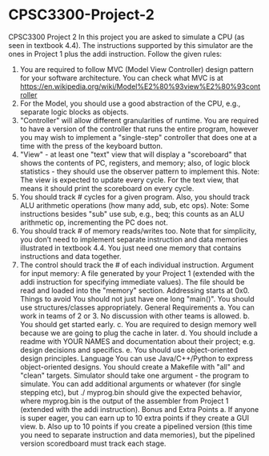 # CPSC3300-Project-2


CPSC3300 Project 2
In this project you are asked to simulate a CPU (as seen in textbook 4.4). The instructions
supported by this simulator are the ones in Project 1 plus the addi instruction. Follow the given
rules:
1. You are required to follow MVC (Model View Controller) design pattern for your
software architecture. You can check what MVC is at
https://en.wikipedia.org/wiki/Model%E2%80%93view%E2%80%93controller
2. For the Model, you should use a good abstraction of the CPU, e.g., separate logic blocks
as objects.
3. "Controller" will allow different granularities of runtime. You are required to have a
version of the controller that runs the entire program, however you may wish to
implement a "single-step" controller that does one at a time with the press of the
keyboard button.
4. "View" - at least one "text" view that will display a "scoreboard" that shows the
contents of PC, registers, and memory; also, of logic block statistics - they should use the
observer pattern to implement this. Note: The view is expected to update every cycle.
For the text view, that means it should print the scoreboard on every cycle.
5. You should track # cycles for a given program. Also, you should track ALU arithmetic
operations (how many add, sub, etc ops). Note: Some instructions besides "sub" use
sub, e.g., beq; this counts as an ALU arithmetic op, incrementing the PC does not.
6. You should track # of memory reads/writes too. Note that for simplicity, you don’t need
to implement separate instruction and data memories illustrated in textbook 4.4. You
just need one memory that contains instructions and data together.
7. The control should track the # of each individual instruction.
Argument for input memory: A file generated by your Project 1 (extended with the addi
instruction for specifying immediate values). The file should be read and loaded into the
"memory" section. Addressing starts at 0x0.
Things to avoid
You should not just have one long "main()". You should use structures/classes appropriately.
General Requirements
a. You can work in teams of 2 or 3. No discussion with other teams is allowed.
b. You should get started early.
c. You are required to design memory well because we are going to plug the cache in later.
d. You should include a readme with YOUR NAMES and documentation about their project; e.g.
design decisions and specifics.
e. You should use object-oriented design principles.
Language
You can use Java/C++/Python to express object-oriented designs. You should create a Makefile
with "all" and "clean" targets. Simulator should take one argument - the program to simulate.
You can add additional arguments or whatever (for single stepping etc), but ./<your program>
myprog.bin should give the expected behavior, where myprog.bin is the output of the assembler
from Project 1 (extended with the addi instruction).
Bonus and Extra Points
a. If anyone is super eager, you can earn up to 10 extra points if they create a GUI view.
b. Also up to 10 points if you create a pipelined version (this time you need to separate
instruction and data memories), but the pipelined version scoredboard must track each stage.
